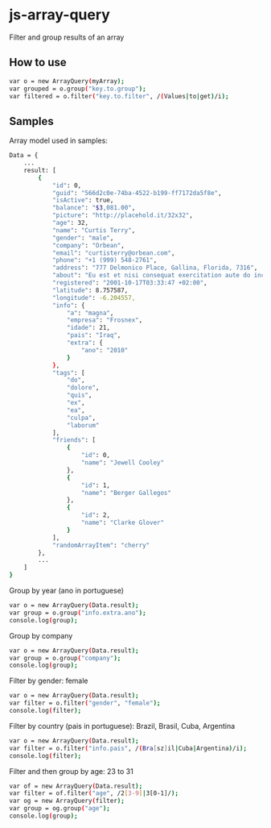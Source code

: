 js-array-query
==============

Filter and group results of an array


How to use
----------

```bash
var o = new ArrayQuery(myArray);
var grouped = o.group("key.to.group");
var filtered = o.filter("key.to.filter", /(Values|to|get)/i);
```

Samples
-------
Array model used in samples:
```bash
Data = {
	...
	result: [
		{
			"id": 0,
			"guid": "566d2c0e-74ba-4522-b199-ff7172da5f8e",
			"isActive": true,
			"balance": "$3,081.00",
			"picture": "http://placehold.it/32x32",
			"age": 32,
			"name": "Curtis Terry",
			"gender": "male",
			"company": "Orbean",
			"email": "curtisterry@orbean.com",
			"phone": "+1 (999) 548-2761",
			"address": "777 Delmonico Place, Gallina, Florida, 7316",
			"about": "Eu est et nisi consequat exercitation aute do incididunt sit nulla nulla consectetur excepteur tempor. Officia tempor sint eu nulla culpa amet veniam consequat culpa enim reprehenderit minim consectetur. Consectetur irure quis proident reprehenderit ullamco. Veniam officia exercitation ullamco labore aliquip.\r\n",
			"registered": "2001-10-17T03:33:47 +02:00",
			"latitude": 8.757587,
			"longitude": -6.204557,
			"info": {
				"a": "magna",
				"empresa": "Frosnex",
				"idade": 21,
				"pais": "Iraq",
				"extra": {
				    "ano": "2010"
				}
			},
			"tags": [
				"do",
				"dolore",
				"quis",
				"ex",
				"ea",
				"culpa",
				"laborum"
			],
			"friends": [
				{
					"id": 0,
					"name": "Jewell Cooley"
				},
				{
					"id": 1,
					"name": "Berger Gallegos"
				},
				{
					"id": 2,
					"name": "Clarke Glover"
				}
			],
			"randomArrayItem": "cherry"
		},
		...
	]
}
```

Group by year (ano in portuguese)
```bash
var o = new ArrayQuery(Data.result);
var group = o.group("info.extra.ano");
console.log(group);
```

Group by company
```bash
var o = new ArrayQuery(Data.result);
var group = o.group("company");
console.log(group);
```

Filter by gender: female
```bash
var o = new ArrayQuery(Data.result);
var filter = o.filter("gender", "female");
console.log(filter);
```

Filter by country (pais in portuguese): Brazil, Brasil, Cuba, Argentina 
```bash
var o = new ArrayQuery(Data.result);
var filter = o.filter("info.pais", /(Bra[sz]il|Cuba|Argentina)/i);
console.log(filter);
```

Filter and then group by age: 23 to 31
```bash
var of = new ArrayQuery(Data.result);
var filter = of.filter("age", /2[3-9]|3[0-1]/);
var og = new ArrayQuery(filter);
var group = og.group("age");
console.log(group);
```
